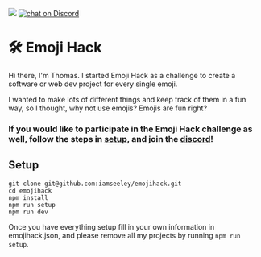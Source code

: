 

<!-- <div align="center">
  <img src="https://www.emojihack.com/opengraph-image.png" width="1000px"/>
</div> -->


<p align="left">
    <a href="https://github.com/iamseeley/emojihack/commits/main/" alt="Activity">
        <img src="https://img.shields.io/github/commit-activity/w/iamseeley/emojihack" /></a>
    <a href="https://discord.gg/6yNYj4mD9C">
        <img src="https://img.shields.io/discord/1216060327788019883?logo=discord" alt="chat on Discord" /></a>
</p>

# 🛠️ Emoji Hack

Hi there, I'm Thomas. I started Emoji Hack as a challenge to create a software or web dev project for every single emoji.

I wanted to make lots of different things and keep track of them in a fun way, so I thought, why not use emojis? Emojis are fun right?



### If you would like to participate in the Emoji Hack challenge as well, follow the steps in [setup](#setup), and join the [discord](https://discord.gg/6yNYj4mD9C)!


## Setup

```
git clone git@github.com:iamseeley/emojihack.git
cd emojihack
npm install 
npm run setup
npm run dev
```

Once you have everything setup fill in your own information in emojihack.json, and please remove all my projects by running ```npm run setup```.